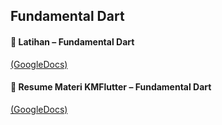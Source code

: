 ## Fundamental Dart

#### 📝 Latihan – Fundamental Dart

[(GoogleDocs)](https://docs.google.com/document/d/1iH5HZcEk1Mc2fpWSUA87ZndYByypQZHf/edit) <br> 

#### 📝 Resume Materi KMFlutter – Fundamental Dart

[(GoogleDocs)](https://docs.google.com/document/d/1xtoeWe6GTcXND7vGW9WzxPfjD6kRp2lV_sV552S6XEk/edit?usp=sharing) <br>
